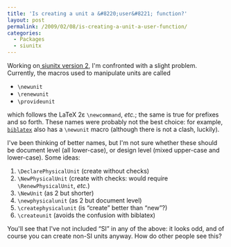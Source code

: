 ```yaml
---
title: 'Is creating a unit a &#8220;user&#8221; function?'
layout: post
permalink: /2009/02/08/is-creating-a-unit-a-user-function/
categories:
  - Packages
  - siunitx
---
```

Working on[ siunitx version 2](http://siunitx.berlios.de), I'm confronted with a slight problem.  Currently, the macros used to manipulate units are called

- `\newunit`
- `\renewunit`
- `\provideunit`

which follows the LaTeX 2ε `\newcommand`, _etc._; the same is true for prefixes and so forth.  These names were probably not the best choice: for example, [`biblatex`](https://ctan.org/pkg/biblatex) also has a `\newunit` macro (although there is not a clash, luckily).

I've been thinking of better names, but I'm not sure whether these should be document level (all lower-case), or design level (mixed upper-case and lower-case). Some ideas:

1. `\DeclarePhysicalUnit` (create without checks)
2. `\NewPhysicalUnit` (create with checks: would require `\RenewPhysicalUnit`, _etc._)
3. `\NewUnit` (as 2 but shorter)
4. `\newphysicalunit` (as 2 but document level)
5. `\createphysicalunit` (is “create” better than “new”?)
6. `\createunit` (avoids the confusion with biblatex)

You'll see that I've not included “SI” in any of the above: it looks odd, and of course you can create non-SI units anyway.  How do other people see this?
